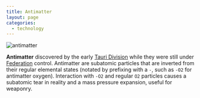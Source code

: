 ```yaml
---
title: Antimatter
layout: page
categories: 
  - technology
---
```


![antimatter](/images/thumbnail/antimatter.png)

**Antimatter** discovered by the early [Tauri Division](../factions/tauri) while they were still under [Federation](../factions/federation) control. Antimatter are subatomic particles that are inverted from their regular elemental states (notated by prefixing with a `-`, such as `-O2` for antimatter oxygen). Interaction with `-O2` and regular `O2` particles causes a subatomic tear in reality and a mass pressure expansion, useful for weaponry.
